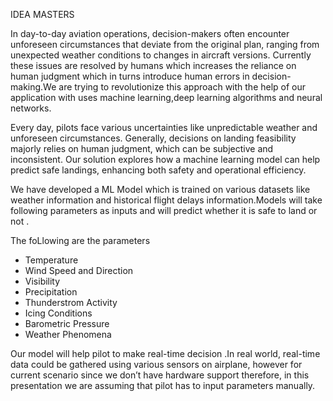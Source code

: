 IDEA MASTERS 


In day-to-day aviation operations, decision-makers often encounter unforeseen circumstances that deviate from the original plan, ranging from unexpected weather conditions to changes in aircraft  versions. Currently these issues are resolved by humans which increases the reliance on human judgment which in turns introduce human errors in decision-making.We are trying to revolutionize this approach with the help of our application with uses machine learning,deep learning algorithms and neural networks.<br>

Every day, pilots face various uncertainties like unpredictable weather and unforeseen circumstances. Generally, decisions on landing feasibility majorly relies on human judgment, which can be subjective and inconsistent. Our solution explores how a machine learning model can help predict safe landings, enhancing both safety and operational efficiency. <br>

We have developed a ML Model which is trained on various datasets like weather information and historical flight delays information.Models will take following parameters as inputs and will predict whether it is safe to land or not .<br>
<p>The foLlowing are the parameters</p>
<ul>
<li>Temperature</li>
<li>Wind Speed and Direction</li> 
<li>Visibility</li> 
<li>Precipitation</li> 
<li>Thunderstrom Activity</li>
<li>Icing Conditions</li>  
<li>Barometric Pressure</li>
<li>Weather Phenomena</li>  
</ul>

Our model will help pilot to make real-time decision .In real world, real-time data could be gathered using various sensors on airplane, however for current scenario since we don’t have hardware support therefore, in this presentation we are assuming that pilot has to input parameters manually.
